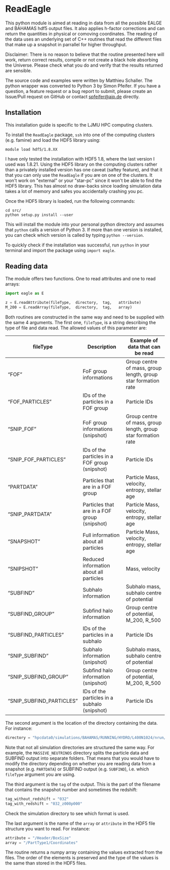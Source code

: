 # ReadEagle

This python module is aimed at reading in data from all the possible EALGE and BAHAMAS hdf5 output files. It also applies h-factor corrections and can return the quantities in physical or comoving coordinates. The reading of the data uses an underlying set of C++ routines that read the different files that make up a snapshot in parrallel for higher throughput.

Disclaimer: There is no reason to believe that the routine presented here will work, return correct results, compile or not create a black hole absorbing the Universe. Please check what you do and verify that the results returned are sensible.

The source code and examples were written by Matthieu Schaller. The python wrapper was converted to Python 3 by Simon Pfeifer. If you have a question, a feature request or a bug report to submit, please create an Issue/Pull request on GitHub or contact spfeifer@aip.de directly.

## Installation

This installation guide is specific to the LJMU HPC computing clusters.

To install the `ReadEagle` package, `ssh` into one of the computing clusters (e.g. famine) and load the HDF5 library using:

```
module load hdf5/1.8.XX
```

I have only tested the installation with HDF5 1.8, where the last version I used was 1.8.21. Using the HDF5 library on the computing clusters rather than a privately installed version has one caveat (saftey feature), and that it that you can only use the `ReadEagle` if you are on one of the clusters. It won't work on "external" or your "star-pc" since it won't be able to find the HDF5 library. This has almost no draw-backs since loading simulation data takes a lot of memory and safes you accidentally crashing you pc.

Once the HDF5 library is loaded, run the following commands:
```
cd src/
python setup.py install --user
```

This will install the module into your personal python directory and assumes that `python` calls a version of Python 3. If more than one version is installed, you can check which version is called by typing `python --version`.

To quickly check if the installation was successful, run `python` in your terminal and import the package using `import eagle`.

## Reading data

The module offers two functions. One to read attributes and one to read arrays:

```python
import eagle as E
 
z = E.readAttribute(fileType,  directory,  tag,   attribute)
M_200 = E.readArray(fileType,  directory,  tag,   array)
```

Both routines are constructed in the same way and need to be supplied with the same 4 arguments. The first one, `fileType`, is a string describing the type of file and data read. The allowed values of this parameter are:  

|fileType | Description | Example of data that can be read |
| --- | --- | --- |
|“FOF” | FoF group informations | Group centre of mass, group length, group star formation rate |
|“FOF_PARTICLES” | IDs of the particles in a FOF group | Particle IDs |
|“SNIP_FOF” | FoF group informations (snipshot) | Group centre of mass, group length, group star formation rate |
|“SNIP_FOF_PARTICLES” | IDs of the particles in a FOF group (snipshot) | Particle IDs |
|“PARTDATA” | Particles that are in a FOF group | Particle Mass, velocity, entropy, stellar age |
|“SNIP_PARTDATA” | Particles that are in a FOF group (snipshot) | Particle Mass, velocity, entropy, stellar age |
|“SNAPSHOT” | Full information about all particles | Particle Mass, velocity, entropy, stellar age |
|“SNIPSHOT” | Reduced information about all particles | Mass, velocity |
|“SUBFIND” | Subhalo information | Subhalo mass, subhalo centre of potential |
|“SUBFIND_GROUP” | Subfind halo information | Group centre of potential, M_200, R_500 |
|“SUBFIND_PARTICLES” | IDs of the particles in a subhalo | Particle IDs |
|“SNIP_SUBFIND” | Subhalo information (snipshot) | Subhalo mass, subhalo centre of potential |
|“SNIP_SUBFIND_GROUP” | Subfind halo information (snipshot) | Group centre of potential, M_200, R_500 |
|“SNIP_SUBFIND_PARTICLES” | IDs of the particles in a subhalo (snipshot) | Particle IDs |


The second argument is the location of the directory containing the data. For instance:
```python
directory = "hpcdata0/simulations/BAHAMAS/RUNNING/HYDRO/L400N1024/nrun/run_m0.00025/data/"
```
Note that not all simulation directories are structured the same way. For example, the `MASSIVE_NEUTRINOS` directory splits the particle data and SUBFIND output into separate folders. That means that you would have to modify the directory depending on whether you are reading data from a snapshot (e.g. `PARTDATA`) or SUBFIND output (e.g. `SUBFIND`), i.e. which `fileType` argument you are using.

The third argument is the `tag` of the output. This is the part of the filename that contains the snapshot number and sometimes the redshift:
```python
tag_without_redshift = "032"
tag_with_redshift = "032_z000p000"
```
Check the simulation directory to see which format is used.


The last argument is the name of the `array` or `attribute` in the HDF5 file structure you want to read. For instance:

```python
attribute = "/Header/BoxSize"
array = "/PartType1/Coordinates"
```

The routine returns a numpy array containing the values extracted from the files. The order of the elements is preserved and the type of the values is the same than stored in the HDF5 files. 
